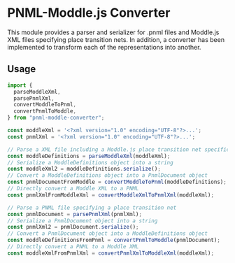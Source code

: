 # PNML-Moddle.js Converter

This module provides a parser and serializer for .pnml files and Moddle.js XML files specifying place transition nets. In addition, a converter has been implemented to transform each of the representations into another.

## Usage

```typescript
import { 
  parseModdleXml, 
  parsePnmlXml, 
  convertModdleToPnml, 
  convertPnmlToModdle,
} from "pnml-moddle-converter";

const moddleXml = '<?xml version="1.0" encoding="UTF-8"?>...';
const pnmlXml = '<?xml version="1.0" encoding="UTF-8"?>...';

// Parse a XML file including a Moddle.js place transition net specification
const moddleDefinitions = parseModdleXml(moddleXml);
// Serialize a ModdleDefinitions object into a string
const moddleXml2 = moddleDefinitions.serialize();
// Convert a ModdleDefinitions object into a PnmlDocument object
const pnmlDocumentFromModdle = convertModdleToPnml(moddleDefinitions);
// Directly convert a Moddle XML to a PNML
const pnmlXmlFromModdleXml = convertModdleXmlToPnmlXml(moddleXml);

// Parse a PNML file specifying a place transition net
const pnmlDocument = parsePnmlXml(pnmlXml);
// Serialize a PnmlDocument object into a string
const pnmlXml2 = pnmlDocument.serialize();
// Convert a PnmlDocument object into a ModdleDefinitions object
const moddleDefinitionsFromPnml = convertPnmlToModdle(pnmlDocument);
// Directly convert a PNML to a Moddle XML
const moddleXmlFromPnmlXml = convertPnmlXmlToModdleXml(moddleXml);
```
